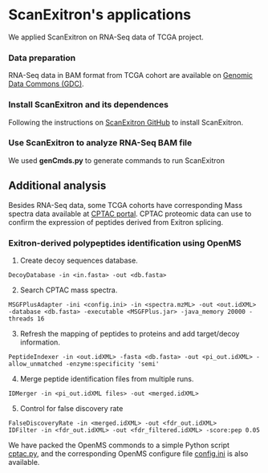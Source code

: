 # ScanExitron's applications

We applied ScanExitron on RNA-Seq data of TCGA project.

### Data preparation
RNA-Seq data in BAM format from TCGA cohort are available on [Genomic Data Commons (GDC)](https://portal.gdc.cancer.gov).

### Install ScanExitron and its dependences
Following the instructions on [ScanExitron GitHub](https://github.com/ylab-hi/ScanExitron) to install ScanExitron.

### Use ScanExitron to analyze RNA-Seq BAM file
We used __genCmds.py__ to generate commands to run ScanExitron


## Additional analysis
Besides RNA-Seq data, some TCGA cohorts have corresponding Mass spectra data available at [CPTAC portal](https://cptac-data-portal.georgetown.edu/cptacPublic/).
CPTAC proteomic data can use to confirm the expression of peptides derived from Exitron splicing.

### Exitron-derived polypeptides identification using OpenMS
1. Create decoy sequences database.
```
DecoyDatabase -in <in.fasta> -out <db.fasta>
```
2. Search CPTAC mass spectra.
```
MSGFPlusAdapter -ini <config.ini> -in <spectra.mzML> -out <out.idXML> -database <db.fasta> -executable <MSGFPlus.jar> -java_memory 20000 -threads 16
```
3. Refresh the mapping of peptides to proteins and add target/decoy information.
```
PeptideIndexer -in <out.idXML> -fasta <db.fasta> -out <pi_out.idXML> -allow_unmatched -enzyme:specificity 'semi'
```
4. Merge peptide identification files from multiple runs.
```
IDMerger -in <pi_out.idXML files> -out <merged.idXML>
```
5. Control for false discovery rate
```
FalseDiscoveryRate -in <merged.idXML> -out <fdr_out.idXML>
IDFilter -in <fdr_out.idXML> -out <fdr_filtered.idXML> -score:pep 0.05
```
We have packed the OpenMS commonds to a simple Python script [cptac.py](https://github.com/ylab-hi/ScanExitron/blob/master/Applications/cptac.py), and the corresponding OpenMS configure file [config.ini](https://github.com/ylab-hi/ScanExitron/blob/master/Applications/config/config.ini) is also available.


